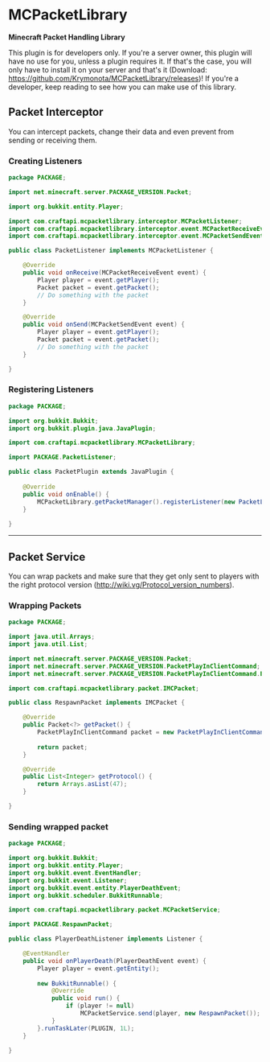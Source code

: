 # MCPacketLibrary #
**Minecraft Packet Handling Library**

This plugin is for developers only. If you're a server owner, this plugin will have no use for you, unless a plugin requires it. If that's the case, you will only have to install it on your server and that's it (Download: https://github.com/Krymonota/MCPacketLibrary/releases)! If you're a developer, keep reading to see how you can make use of this library.


## Packet Interceptor ##
You can intercept packets, change their data and even prevent from sending or receiving them.

### Creating Listeners ###
```java
package PACKAGE;

import net.minecraft.server.PACKAGE_VERSION.Packet;

import org.bukkit.entity.Player;

import com.craftapi.mcpacketlibrary.interceptor.MCPacketListener;
import com.craftapi.mcpacketlibrary.interceptor.event.MCPacketReceiveEvent;
import com.craftapi.mcpacketlibrary.interceptor.event.MCPacketSendEvent;

public class PacketListener implements MCPacketListener {

	@Override
	public void onReceive(MCPacketReceiveEvent event) {
		Player player = event.getPlayer();
		Packet packet = event.getPacket();
		// Do something with the packet
	}

	@Override
	public void onSend(MCPacketSendEvent event) {
		Player player = event.getPlayer();
		Packet packet = event.getPacket();
		// Do something with the packet
	}

}
```

### Registering Listeners ###
```java
package PACKAGE;

import org.bukkit.Bukkit;
import org.bukkit.plugin.java.JavaPlugin;

import com.craftapi.mcpacketlibrary.MCPacketLibrary;

import PACKAGE.PacketListener;

public class PacketPlugin extends JavaPlugin {
	
	@Override
	public void onEnable() {
		MCPacketLibrary.getPacketManager().registerListener(new PacketListener());
	}
	
}
```


---


## Packet Service ##
You can wrap packets and make sure that they get only sent to players with the right protocol version (http://wiki.vg/Protocol_version_numbers).

### Wrapping Packets ###
```java
package PACKAGE;

import java.util.Arrays;
import java.util.List;

import net.minecraft.server.PACKAGE_VERSION.Packet;
import net.minecraft.server.PACKAGE_VERSION.PacketPlayInClientCommand;
import net.minecraft.server.PACKAGE_VERSION.PacketPlayInClientCommand.EnumClientCommand;

import com.craftapi.mcpacketlibrary.packet.IMCPacket;

public class RespawnPacket implements IMCPacket {

	@Override
	public Packet<?> getPacket() {
		PacketPlayInClientCommand packet = new PacketPlayInClientCommand(EnumClientCommand.PERFORM_RESPAWN);
		
		return packet;
	}

	@Override
	public List<Integer> getProtocol() {
		return Arrays.asList(47);
	}

}
```

### Sending wrapped packet ###
```java
package PACKAGE;

import org.bukkit.Bukkit;
import org.bukkit.entity.Player;
import org.bukkit.event.EventHandler;
import org.bukkit.event.Listener;
import org.bukkit.event.entity.PlayerDeathEvent;
import org.bukkit.scheduler.BukkitRunnable;

import com.craftapi.mcpacketlibrary.packet.MCPacketService;

import PACKAGE.RespawnPacket;

public class PlayerDeathListener implements Listener {

	@EventHandler
	public void onPlayerDeath(PlayerDeathEvent event) {
		Player player = event.getEntity();
		
		new BukkitRunnable() {
			@Override
			public void run() {
				if (player != null)
					MCPacketService.send(player, new RespawnPacket());
			}
		}.runTaskLater(PLUGIN, 1L);
	}
	
}
```
